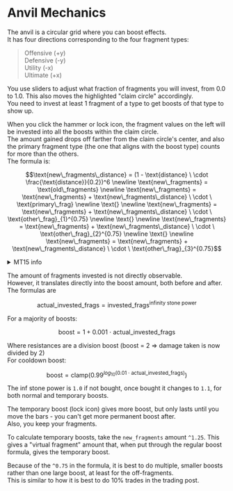 # Anvil Mechanics

The anvil is a circular grid where you can boost effects.<br>
It has four directions corresponding to the four fragment types:
> Offensive (+y)<br>
> Defensive (-y)<br>
> Utility (-x)<br>
> Ultimate (+x)

You use sliders to adjust what fraction of fragments you will invest, from 0.0 to 1.0. This also moves the highlighted "claim circle" accordingly.<br>
You need to invest at least 1 fragment of a type to get boosts of that type to show up.

When you click the hammer or lock icon, the fragment values on the left will be invested into all the boosts within the claim circle.<br>
The amount gained drops off farther from the claim circle's center, and also the primary fragment type (the one that aligns with the boost type) counts for more than the others.<br>
The formula is:

```math
\text{new\_fragments\_distance} = (1 - \text{distance} \ \cdot \frac{\text{distance}}{0.2})^6
\newline
\text{new\_fragments} = \text{old\_fragments}
\newline
\text{new\_fragments} = \text{new\_fragments} + \text{new\_fragments\_distance} \ \cdot \ \text{primary\_frag}
\newline
\text{}
\newline
\text{new\_fragments} = \text{new\_fragments} + \text{new\_fragments\_distance} \ \cdot \ \text{other\_frag}_{1}^{0.75}
\newline
\text{}
\newline
\text{new\_fragments} = \text{new\_fragments} + \text{new\_fragments\_distance} \ \cdot \ \text{other\_frag}_{2}^{0.75}
\newline
\text{}
\newline
\text{new\_fragments} = \text{new\_fragments} + \text{new\_fragments\_distance} \ \cdot \ \text{other\_frag}_{3}^{0.75}
```

<details>
  <summary>
    MT15 info
  </summary>
  The perk changes the `^0.75` to `^0.8` in the equation above.<br>
  It also changes the divisor (and the max range) for the distance to 0.25
</details>

The amount of fragments invested is not directly observable.<br>
However, it translates directly into the boost amount, both before and after.<br>
The formulas are

```math
\text{actual\_invested\_frags} = \text{invested\_frags} ^ \text{infinity stone power}
```

For a majority of boosts:

```math
\text{boost} = 1 + 0.001 \ \cdot\ \text{actual\_invested\_frags}
```

Where resistances are a division boost (boost = 2 => damage taken is now divided by 2)<br>
For cooldown boost:

```math
\text{boost} = \text{clamp}(0.99 ^ {log_{10}(0.01 \ \cdot \ \text{actual\_invested\_frags})})
```
 
The inf stone power is `1.0` if not bought, once bought it changes to `1.1`, for both normal and temporary boosts.

The temporary boost (lock icon) gives more boost, but only lasts until you move the bars - you can't get more permanent boost after.<br>
Also, you keep your fragments.

To calculate temporary boosts, take the `new_fragments` amount `^1.25`. This gives a "virtual fragment" amount that, when put through the regular boost formula, gives the temporary boost.

Because of the `^0.75` in the formula, it is best to do multiple, smaller boosts rather than one large boost, at least for the off-fragments.<br>
This is similar to how it is best to do 10% trades in the trading post.
